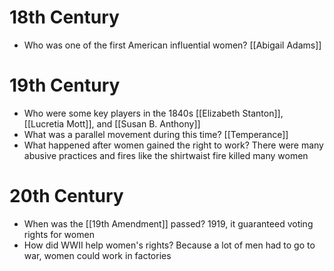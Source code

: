 # 18th Century
- Who was one of the first American influential women?
	[[Abigail Adams]]
# 19th Century
- Who were some key players in the 1840s
	[[Elizabeth Stanton]], [[Lucretia Mott]], and [[Susan B. Anthony]]
- What was a parallel movement during this time?
	[[Temperance]]
- What happened after women gained the right to work?
	There were many abusive practices and fires like the shirtwaist fire killed many women
# 20th Century
- When was the [[19th Amendment]] passed?
	1919, it guaranteed voting rights for women
- How did WWII help women's rights?
	Because a lot of men had to go to war, women could work in factories